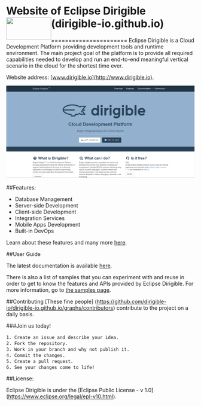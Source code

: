 # Website of Eclipse Dirigible (dirigible-io.github.io) <img src="http://www.dirigible.io/img/dirigible.svg" align="left" height="60" width="120"> 
======================
Eclipse Dirigible is a Cloud Development Platform providing development tools and runtime environment. The main project goal of the platform is to provide all required capabilities needed to develop and run an end-to-end meaningful vertical scenario in the cloud for the shortest time ever.

Website address: [www.dirigible.io](http://www.dirigible.io).

![ReadMe-Animation](https://github.com/dirigible-io/dirigible-io.github.io/raw/master/img/readme_animation.gif)

##Features:
- Database Management
- Server-side Development
- Client-side Development
- Integration Services
- Mobile Apps Development
- Built-in DevOps

Learn about these features and many more [here](http://www.dirigible.io/features.html).

##User Guide

The latest documentation is available [here](http://www.dirigible.io/help/).

There is also a list of samples that you can experiment with and reuse in order to get to know the features and APIs provided by Eclipse Dirigible. For more information, go to [the samples page](http://www.dirigible.io/samples/).

##Contributing
[These fine people] (https://github.com/dirigible-io/dirigible-io.github.io/graphs/contributors) contribute to the project on a daily basis. 

###Join us today!

```
1. Create an issue and describe your idea.
2. Fork the repository.
3. Work in your branch and why not publish it.
4. Commit the changes.
5. Create a pull request.
6. See your changes come to life!
```

##License:

Eclipse Dirigible is under the [Eclipse Public License - v 1.0] (https://www.eclipse.org/legal/epl-v10.html).
